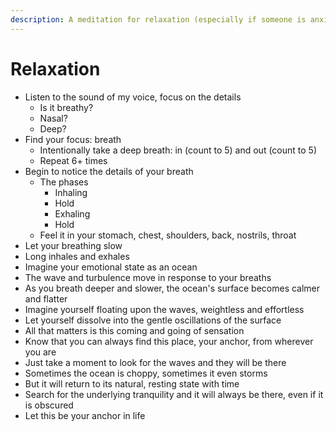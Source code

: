 ```yaml
---
description: A meditation for relaxation (especially if someone is anxious or panicked)
---
```


# Relaxation

* Listen to the sound of my voice, focus on the details
  * Is it breathy?
  * Nasal?
  * Deep?
* Find your focus: breath
  * Intentionally take a deep breath: in \(count to 5\) and out \(count to 5\) 
  * Repeat 6+ times
* Begin to notice the details of your breath
  * The phases
    * Inhaling
    * Hold
    * Exhaling
    * Hold
  * Feel it in your stomach, chest, shoulders, back, nostrils, throat
* Let your breathing slow 
* Long inhales and exhales
* Imagine your emotional state as an ocean
* The wave and turbulence move in response to your breaths
* As you breath deeper and slower, the ocean's surface becomes calmer and flatter
* Imagine yourself floating upon the waves, weightless and effortless
* Let yourself dissolve into the gentle oscillations of the surface
* All that matters is this coming and going of sensation
* Know that you can always find this place, your anchor, from wherever you are 
* Just take a moment to look for the waves and they will be there
* Sometimes the ocean is choppy, sometimes it even storms
* But it will return to its natural, resting state with time
* Search for the underlying tranquility and it will always be there, even if it is obscured
* Let this be your anchor in life

